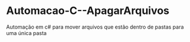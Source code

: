 # Automacao-C--ApagarArquivos
Automação em c# para mover arquivos que estão dentro de pastas para uma única pasta
